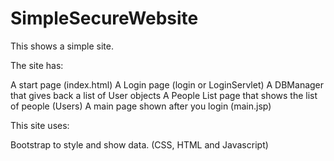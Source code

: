 # SimpleSecureWebsite

This shows a simple site.

The site has:

A start page  (index.html)
A Login page  (login or LoginServlet)
A DBManager that gives back a list of User objects
A People List page that shows the list of people (Users)
A main page shown after you login (main.jsp)

This site uses:

Bootstrap to style and show data.  (CSS, HTML and Javascript)

